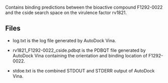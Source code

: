 Contains binding predictions between the bioactive compound F1292-0022 and the cside search space on the virulence factor rv1821.

## Files

- log.txt is the log file generated by AutoDock Vina.

- rv1821_F1292-0022_cside.pdbqt is the PDBQT file generated by AutoDock Vina containing the orientation and binding location of F1292-0022.

- stdoe.txt is the combined STDOUT and STDERR output of AutoDock Vina.

